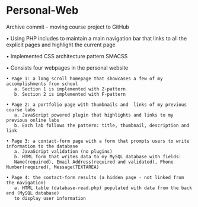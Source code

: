 # Personal-Web
Archive commit - moving course project to GitHub

 • Using PHP includes to maintain a main navigation bar that links to all the explicit pages and highlight the current page
 
 • Implemented CSS architecture pattern SMACSS
 
 • Consists four webpages in the personal website
 
    • Page 1: a long scroll homepage that showcases a few of my accomplishments from school
       a. Section 1 is implemented with Z-pattern
       b. Section 2 is implemented with F-pattern
       
    • Page 2: a portfolio page with thumbnails and	links of my previous course labs
       a. JavaScript powered plugin that highlights and links to my previous online labs
       b. Each lab follows the pattern: title, thumbnail, description and link		
       
    • Page 3: a contact-form page with a form that prompts users to write information to the database
       a. JavaScript validation (no plugins)
       b. HTML form that writes data to my MySQL database with fields: 
       Name(required), Email Address(required and validated), Phone Number(required), Message(TEXTAREA)
       
    • Page 4: the contact-form results (a hidden page - not linked from the navigation)
       a. HTML table (database-read.php) populated with data from the back end (MySQL database) 
       to display user information
